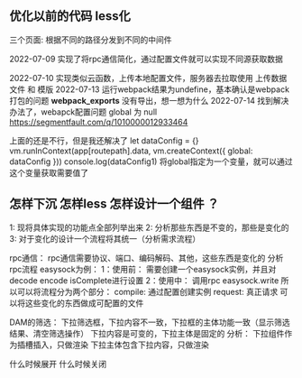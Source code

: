 ## 优化以前的代码 less化

三个页面: 根据不同的路径分发到不同的中间件

2022-07-09
  实现了将rpc通信简化，通过配置文件就可以实现不同源获取数据

2022-07-10
  实现类似云函数，上传本地配置文件，服务器去拉取使用
  上传数据文件 和 模版
2022-07-13
  运行webpack结果为undefine，基本确认是webpack打包的问题
  __webpack_exports__ 没有导出，想一想为什么
2022-07-14
  找到解决办法了，webapck配置问题 global 为 null
  https://segmentfault.com/q/1010000012933464

  上面的还是不行，但是我还解决了
  let dataConfig = {}
  vm.runInContext(app[routepath].data, vm.createContext({ global: dataConfig }))
  console.log(dataConfig1)
  将global指定为一个变量，就可以通过这个变量获取需要值了

## 怎样下沉 怎样less 怎样设计一个组件 ？
  1: 现将具体实现的功能点全部列举出来
  2: 分析那些东西是不变的，那些是变化的
  3: 对于变化的设计一个流程将其统一（分析需求流程）

  rpc通信： 
    rpc通信需要协议、端口、编码解码、其他，这些东西是变化的
    分析rpc流程 easysock为例：
        1：使用前： 需要创建一个easysock实例，并且对decode encode isComplete进行设置
        2：使用中： 调用rpc easysock.write
      所以可以将流程分为两个部分：
        compile: 通过配置创建实例
        request: 真正请求
      可以将这些变化的东西做成可配置的文件

  DAM的筛选：
    下拉筛选框，下拉内容不一致，下拉框的主体功能一致（显示筛选结果、清空筛选操作）
    下拉内容是可变的，下拉主体是固定的
    分析：
      下拉组件作为插槽插入，只做渲染
      下拉主体包含下拉内容，只做渲染

  什么时候展开 什么时候关闭



